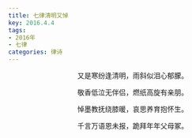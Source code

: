 ```yaml
---
title: 七律清明又悼
key: 2016.4.4
tags: 
- 2016年 
- 七律
categories: 律诗
---
```


<p align="center">又是寒纷逢清明，雨斜似泪心郁朦。
</p>
<p align="center">敬香低泣无伴侣，燃纸高旋有亲朋。
</p>
<p align="center">悼墨教抚绕膝暖，哀思养育抱怀生。
</p>
<p align="center">千言万语恩未报，跪拜年年父母冢。
</p>
